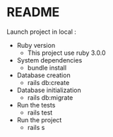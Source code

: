 # README

Launch project in local :

* Ruby version
  * This project use ruby 3.0.0
* System dependencies
  * bundle install
* Database creation
  * rails db:create
* Database initialization
  * rails db:migrate
* Run the tests
  * rails test
* Run the project
    * rails s